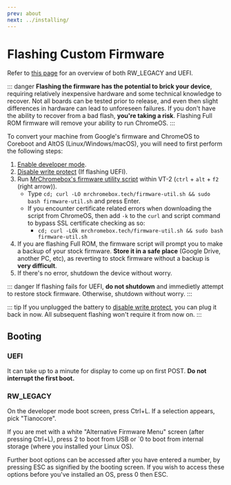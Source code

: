 ```yaml
---
prev: about
next: ../installing/
---
```

# Flashing Custom Firmware

Refer to [this page](about) for an overview of both RW_LEGACY and UEFI.

::: danger
**Flashing the firmware has the potential to brick your device**, requiring relatively inexpensive hardware and some technical knowledge to recover. Not all boards can be tested prior to release, and even then slight differences in hardware can lead to unforeseen failures. If you don't have the ability to recover from a bad flash, **you're taking a risk**. Flashing Full ROM firmware will remove your ability to run ChromeOS.
:::

To convert your machine from Google's firmware and ChromeOS to Coreboot and AltOS (Linux/Windows/macOS), you will need to first perform the following steps:

1. [Enable developer mode](developer-mode.md).
2. [Disable write protect](write-protect.md) (If flashing UEFI).
3. Run [MrChromebox's firmware utility script](https://mrchromebox.tech/#fwscript) within VT-2 (`ctrl` + `alt` + `f2` (right arrow)).
   * Type `cd; curl -LO mrchromebox.tech/firmware-util.sh && sudo bash firmware-util.sh` and press Enter.
   * If you encounter certificate related errors when downloading the script from ChromeOS, then add `-k` to the `curl` and script command to bypass SSL certificate checking as so:
     * `cd; curl -LOk mrchromebox.tech/firmware-util.sh && sudo bash firmware-util.sh`
4. If you are flashing Full ROM, the firmware script will prompt you to make a backup of your stock firmware. **Store it in a safe place** (Google Drive, another PC, etc), as reverting to stock firmware without a backup is **very difficult**.
5. If there's no error, shutdown the device without worry.

::: danger
If flashing fails for UEFI, **do not shutdown** and immedietly attempt to restore stock firmware.
Otherwise, shutdown without worry.
:::

::: tip
If you unplugged the battery to [disable write protect](battery.md), you can plug it back in now. All subsequent flashing won't require it from now on.
:::

## Booting

### UEFI

It can take up to a minute for display to come up on first POST. **Do not interrupt the first boot.**

### RW_LEGACY

On the developer mode boot screen, press Ctrl+L. If a selection appears, pick "Tianocore".

If you are met with a white "Alternative Firmware Menu" screen (after pressing Ctrl+L), press 2 to boot from USB or `0 to boot from internal storage (where you installed your Linux OS).

Further boot options can be accessed after you have entered a number, by pressing ESC as signified by the booting screen. If you wish to access these options before you've installed an OS, press 0 then ESC.

